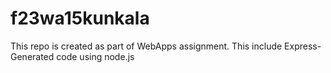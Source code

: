 # f23wa15kunkala

This repo is created as part of WebApps assignment.
This include Express-Generated code using node.js
